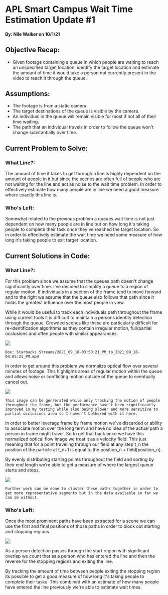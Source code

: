 # APL Smart Campus Wait Time Estimation Update #1 
#### By: Nile Walker on 10/1/21

## Objective Recap:
* Given footage containing a queue in which people are waiting to reach an unspecified target location, identify the target location and estimate the amount of time it would take a person not currently present in the video to reach it through the queue.
## Assumptions:
* The footage is from a static camera.
* The target destinations of the queue is visible by the camera.
* An individual in the queue will remain visible for most if not all of their time waiting.
* The path that an individual travels in order to follow the queue won't change substantially over time.

## Current Problem to Solve:
### What Line?:
The amount of time it takes to get through a line is highly dependent on the amount of people in it but since the scenes are often full of people who are not waiting for the line and act as noise to the wait time problem. In order to effectively estimate how many people are in line we need a good measure where exactly this line is.

### Who's Left:
Somewhat related to the previous problem a queues wait time is not just dependent on how many people are in line but on how long it's taking people to complete their task once they've reached the target location. So in order to effectively estimate the wait time we need some measure of how long it's taking people to exit target location.

## Current Solutions in Code:
### What Line?:

For this problem since we assume that the queues path doesn't change significantly over time. I've decided to simplify a queue to a region of regular motion. If individuals in a section of the frame tend to move forward and to the right we assume that the queue also follows that path since it holds the greatest influence over the most people in view.

While it would be useful to track each individuals path throughout the frame using current tools it is difficult to maintain a persons identity detection through the queue. Crowded scenes like these are particularly difficult for re-identification algorithms as they contain irregular motion, full/partial occlusions and often people with similar appearances. 

<img src="docs/images/edge.png">

```Box: Starbucks Streams/2021_09_18-03:50:21_PM_to_2021_09_18-04:05:21_PM.mp4```

In order to get around this problem we normalize optical flow over several minutes of footage. This highlights areas of regular motion within the queue and allows noise or conflicting motion outside of the queue to eventually cancel out.

<img src="docs/images/current-combined.png">

```This image can be genrerated while only tracking the motion of people throughout the frame, but the performance hasn't been significantly improved in my testing while also being slower and more sensitive to partial occlusions area so I haven't bothered with it here.```

In order to better leverage frame by frame motion we've discarded or ability to associate motion over the long term and have no idea of the actual path a person in frame might travel. So to get that back once we have this normalized optical flow image we treat it as a velocity field. This just meaning that for a point traveling through our field at any step t_n the position of the particle at t_n+1 is equal to the position_n + field[position_n].

By evenly distributing starting points throughout the field and sorting by their end length we’re able to get a measure of where the largest queue starts and stops.

<img src="docs/images/path-traveled.png">

```Further work can be done to cluster these paths together in order to get more representative segments but in the data available so far we can do without.```

### Who's Left:

Once the most prominent paths have been extracted for a scene we can use the first and final positions of those paths in order to block out starting and stopping regions. 

<img src="docs/images/start-stop-final.png">

As a person detection passes through the start region with significant overlap we count that as a person who has entered the line and then the reverse for the stopping regions and exiting the line. 

By tracking the amount of time between people exiting the stopping region its possible to get a good measure of how long it's taking people to complete their tasks. This combined with an estimate of how many people have entered the line previously we're able to estimate wait times.

